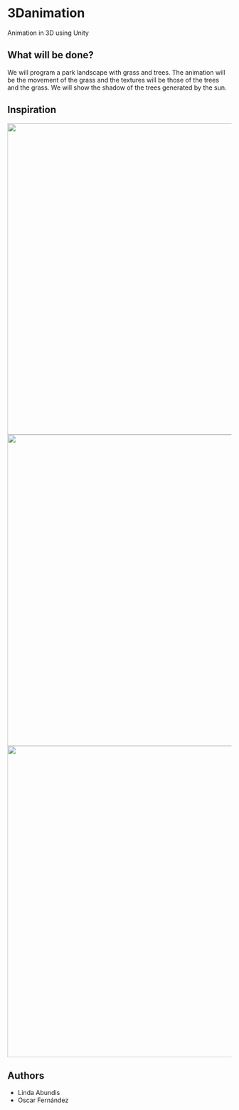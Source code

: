 # 3Danimation
Animation in 3D using Unity

## What will be done?
We will program a park landscape with grass and trees. The animation will be the movement of the grass and the textures will be those of the trees and the grass. We will show the shadow of the trees generated by the sun.

## Inspiration
<img  src="./Assets/img/park1.jpg" width="700"></img><br>
<img  src="./Assets/img/park2.jpg" width="700"></img><br>
<img  src="./Assets/img/grass1.jpg" width="700"></img><br>


## Authors
* Linda Abundis
* Oscar Fernández